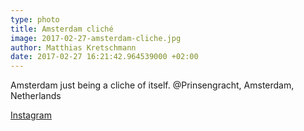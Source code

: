 ```yaml
---
type: photo
title: Amsterdam cliché
image: 2017-02-27-amsterdam-cliche.jpg
author: Matthias Kretschmann
date: 2017-02-27 16:21:42.964539000 +02:00
---
```


Amsterdam just being a cliche of itself. @Prinsengracht, Amsterdam, Netherlands

[Instagram](https://www.instagram.com/p/BRFoXCOFZa1/)
